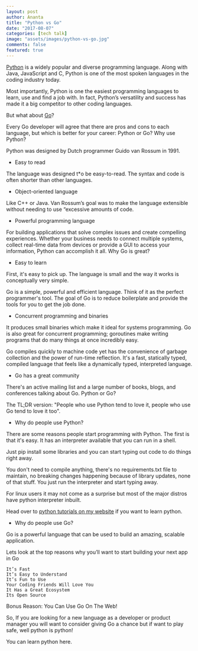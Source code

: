 ```yaml
---
layout: post
author: Ananta
title: "Python vs Go"
date: "2017-08-07"
categories: [tech talk]
image: "assets/images/python-vs-go.jpg"
comments: false
featured: true
---
```



[Python](https://python.org/) is a widely popular and diverse programming language. Along with Java, JavaScript and C, Python is one of the most spoken languages in the coding industry today.

Most importantly, Python is one the easiest programming languages to learn, use and find a job with. In fact, Python’s versatility and success has made it a big competitor to other coding languages.

But what about [Go](https://golang.com/)?

Every Go developer will agree that there are pros and cons to each language, but which is better for your career: Python or Go?
Why use Python?

Python was designed by Dutch programmer Guido van Rossum in 1991.

* Easy to read

The language was designed t*o be easy-to-read. The syntax and code is often shorter than other languages.

* Object-oriented language

Like C++ or Java. Van Rossum’s goal was to make the language extensible without needing to use “excessive amounts of code.

* Powerful programming language

For building applications that solve complex issues and create compelling experiences. Whether your business needs to connect multiple systems, collect real-time data from devices or provide a GUI to access your information, Python can accomplish it all.
Why Go is great?

* Easy to learn

First, it's easy to pick up. The language is small and the way it works is conceptually very simple.

Go is a simple, powerful and efficient language. Think of it as the perfect programmer's tool. The goal of Go is to reduce boilerplate and provide the tools for you to get the job done.

* Concurrent programming and binaries

It produces small binaries which make it ideal for systems programming. Go is also great for concurrent programming; goroutines make writing programs that do many things at once incredibly easy.

Go compiles quickly to machine code yet has the convenience of garbage collection and the power of run-time reflection. It's a fast, statically typed, compiled language that feels like a dynamically typed, interpreted language.

* Go has a great community

There's an active mailing list and a large number of books, blogs, and conferences talking about Go.
Python or Go?

The TL;DR version: "People who use Python tend to love it, people who use Go tend to love it too".

* Why do people use Python?

There are some reasons people start programming with Python. The first is that it's easy. It has an interpreter available that you can run in a shell.

Just pip install some libraries and you can start typing out code to do things right away.

You don't need to compile anything, there's no requirements.txt file to maintain, no breaking changes happening because of library updates, none of that stuff. You just run the interpreter and start typing away.

For linux users it may not come as a surprise but most of the major distros have python interpreter inbuilt.

Head over to [python tutorials on my website](https://gowoogle.com/categories#Python-Tutorial) if you want to learn python.

* Why do people use Go?

Go is a powerful language that can be used to build an amazing, scalable application.

Lets look at the top reasons why you’ll want to start building your next app in Go

    It’s Fast
    It’s Easy to Understand
    It’s Fun to Use
    Your Coding Friends Will Love You
    It Has a Great Ecosystem
    Its Open Source

Bonus Reason: You Can Use Go On The Web!

So, If you are looking for a new language as a developer or product manager you will want to consider giving Go a chance but if want to play safe, well python is python!

You can learn python here.
